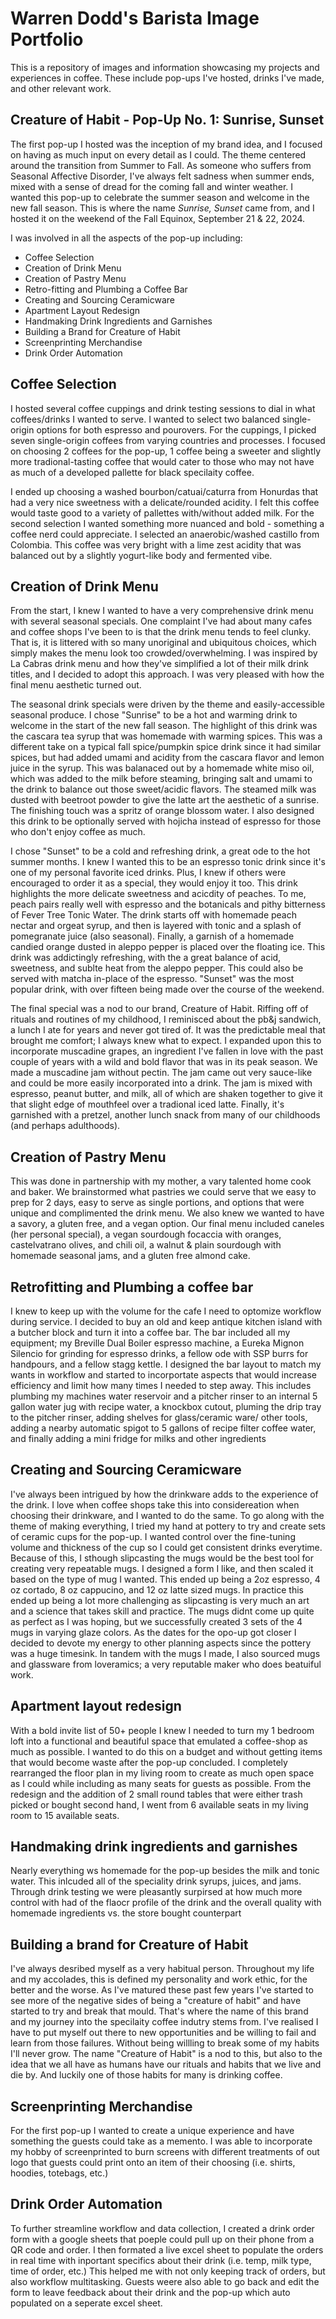 # Warren Dodd's Barista Image Portfolio
This is a repository of images and information showcasing my projects and experiences in coffee. These include pop-ups I've hosted, drinks I've made, and other relevant work.

## Creature of Habit - Pop-Up No. 1: Sunrise, Sunset
The first pop-up I hosted was the inception of my brand idea, and I focused on having as much input on every detail as I could. The theme centered around the transition from Summer to Fall. As someone who suffers from Seasonal Affective Disorder, I've always felt sadness when summer ends, mixed with a sense of dread for the coming fall and winter weather. I wanted this pop-up to celebrate the summer season and welcome in the new fall season. This is where the name _Sunrise, Sunset_ came from, and I hosted it on the weekend of the Fall Equinox, September 21 & 22, 2024.

I was involved in all the aspects of the pop-up including:
  - Coffee Selection
  - Creation of Drink Menu
  - Creation of Pastry Menu
  - Retro-fitting and Plumbing a Coffee Bar
  - Creating and Sourcing Ceramicware
  - Apartment Layout Redesign
  - Handmaking Drink Ingredients and Garnishes
  - Building a Brand for Creature of Habit
  - Screenprinting Merchandise
  - Drink Order Automation

## Coffee Selection
I hosted several coffee cuppings and drink testing sessions to dial in what coffees/drinks I wanted to serve. I wanted to select two balanced single-origin options for both espresso and pourovers. For the cuppings, I picked seven single-origin coffees from varying countries and processes. I focused on choosing 2 coffees for the pop-up, 1 coffee being a sweeter and slightly more tradional-tasting coffee that would cater to those who may not have as much of a developed pallette for black specilaity coffee. 

I ended up choosing a washed bourbon/catuai/caturra from Honurdas that had a very nice sweetness with a delicate/rounded acidity. I felt this coffee would taste good to a variety of pallettes with/without added milk. For the second selection I wanted something more nuanced and bold - something a coffee nerd could appreciate. I selected an anaerobic/washed castillo from Colombia. This coffee was very bright with a lime zest acidity that was balanced out by a slightly yogurt-like body and fermented vibe. 

## Creation of Drink Menu
From the start, I knew I wanted to have a very comprehensive drink menu with several seasonal specials. One complaint I've had about many cafes and coffee shops I've been to is that the drink menu tends to feel clunky. That is, it is littered with so many unoriginal and ubiquitous choices, which simply makes the menu look too crowded/overwhelming. I was inspired by La Cabras drink menu and how they've simplified a lot of their milk drink titles, and I decided to adopt this approach. I was very pleased with how the final menu aesthetic turned out. 

The seasonal drink specials were driven by the theme and easily-accessible seasonal produce. I chose "Sunrise" to be a hot and warming drink to welcome in the start of the new fall season. The highlight of this drink was the cascara tea syrup that was homemade with warming spices. This was a different take on a typical fall spice/pumpkin spice drink since it had similar spices, but had added umami and acidity from the cascara flavor and lemon juice in the syrup. This was balanaced out by a homemade white miso oil, which was added to the milk before steaming, bringing salt and umami to the drink to balance out those sweet/acidic flavors. The steamed milk was dusted with beetroot powder to give the latte art the aesthetic of a sunrise. The finishing touch was a spritz of orange blossom water. I also designed this drink to be optionally served with hojicha instead of espresso for those who don't enjoy coffee as much. 

I chose "Sunset" to be a cold and refreshing drink, a great ode to the hot summer months. I knew I wanted this to be an espresso tonic drink since it's one of my personal favorite iced drinks. Plus, I knew if others were encouraged to order it as a special, they would enjoy it too. This drink highlights the more delicate sweetness and acicdity of peaches. To me, peach pairs really well with espresso and the botanicals and pithy bitterness of Fever Tree Tonic Water. The drink starts off with homemade peach nectar and orgeat syrup, and then is layered with tonic and a splash of pomegranate juice (also seasonal). Finally, a garnish of a homemade candied orange dusted in aleppo pepper is placed over the floating ice. This drink was addictingly refreshing, with the a great balance of acid, sweetness, and sublte heat from the aleppo pepper. This could also be served with matcha in-place of the espresso. "Sunset" was the most popular drink, with over fifteen being made over the course of the weekend. 

The final special was a nod to our brand, Creature of Habit. Riffing off of rituals and routines of my childhood, I reminisced about the pb&j sandwich, a lunch I ate for years and never got tired of. It was the predictable meal that brought me comfort; I always knew what to expect. I expanded upon this to incorporate muscadine grapes, an ingredient I've fallen in love with the past couple of years with a wild and bold flavor that was in its peak season. We made a muscadine jam without pectin. The jam came out very sauce-like and could be more easily incorporated into a drink. The jam is mixed with espresso, peanut butter, and milk, all of which are shaken together to give it that slight edge of mouthfeel over a tradional iced latte. Finally, it's garnished with a pretzel, another lunch snack from many of our childhoods (and perhaps adulthoods).

## Creation of Pastry Menu
This was done in partnership with my mother, a vary talented home cook and baker. We brainstormed what pastries we could serve that we easy to prep for 2 days, easy to serve as single portions, and options that were unique and complimented the drink menu. We also knew we wanted to have a savory, a gluten free, and a vegan option. Our final menu included caneles (her personal special), a vegan sourdough focaccia with oranges, castelvatrano olives, and chili oil, a walnut & plain sourdough with homemade seasonal jams, and a gluten free almond cake.

##  Retrofitting and Plumbing a coffee bar
I knew to keep up with the volume for the cafe I need to optomize workflow during service. I decided to buy an old and keep antique kitchen island with a butcher block and turn it into a coffee bar. The bar included all my equipment; my Breville Dual Boiler espresso machine, a Eureka Mignon Silencio for grinding for espresso drinks, a fellow ode with SSP burrs for handpours, and a fellow stagg kettle. I designed the bar layout to match my wants in workflow and started to incorportate aspects that would increase efficiency and limit how many times I needed to step away. This includes plumbing my machines water reservoir and a pitcher rinser to an internal 5 gallon water jug with recipe water, a knockbox cutout, pluming the drip tray to the pitcher rinser, adding shelves for glass/ceramic ware/ other tools, adding a nearby automatic spigot to 5 gallons of recipe filter coffee water, and finally adding a mini fridge for milks and other ingredients

## Creating and Sourcing Ceramicware
I've always been intrigued by how the drinkware adds to the experience of the drink. I love when coffee shops take this into considereation when choosing their drinkware, and I wanted to do the same. To go along with the theme of making everything, I tried my hand at pottery to try and create sets of ceramic cups for the pop-up. I wanted control over the fine-tuning volume and thickness of the cup so I could get consistent drinks everytime. Because of this, I sthough slipcasting the mugs would be the best tool for creating very repeatable mugs. I designed a form I like, and then scaled it based on the type of mug I wanted. This ended up being a 2oz espresso, 4 oz cortado, 8 oz cappucino, and 12 oz latte sized mugs. In practice this ended up being a lot more challenging as slipcasting is very much an art and a science that takes skill and practice. The mugs didnt come up quite as perfect as I was hoping, but we successfully created 3 sets of the 4 mugs in varying glaze colors. As the dates for the opo-up got closer I decided to devote my energy to other planning aspects since the pottery was a huge timesink. In tandem with the mugs I made, I also sourced mugs and glassware from loveramics; a very reputable maker who does beatuiful work.

## Apartment layout redesign
With a bold invite list of 50+ people I knew I needed to turn my 1 bedroom loft into a functional and beautiful space that emulated a coffee-shop as much as possible. I wanted to do this on a budget and without getting items that would become waste after the pop-up concluded. I completely rearranged the floor plan in my living room to create as much open space as I could while including as many seats for guests as possible. From the redesign and  the addition of 2 small round tables that were either trash picked or bought second hand, I went from 6 available seats in my living room to 15 available seats.

## Handmaking drink ingredients and garnishes
Nearly everything ws homemade for the pop-up besides the milk and tonic water. This inlcuded all of the speciality drink syrups, juices, and jams. Through drink testing we were pleasantly surpirsed at how much more control with had of the flaocr profile of the drink and the overall quality with homemade ingredients vs. the store bought counterpart

## Building a brand for Creature of Habit
I've always desribed myself as a very habitual person. Throughout my life and my accolades, this is defined my personality and work ethic, for the better and the worse. As I've matured these past few years I've started to see more of the negative sides of being a "creature of habit" and have started to try and break that mould. That's where the name of this brand and my journey into the specilaity coffee indutry stems from. I've realised I have to put myself out there to new opportunities and be willing to fail and learn from those failures. Without being willling to break some of my habits I'll never grow. The name "Creature of Habit" is a nod to this, but also to the idea that we all have as humans have our rituals and habits that we live and die by. And luckily one of those habits for many is drinking coffee.

## Screenprinting Merchandise
For the first pop-up I wanted to create a unique experience and have something the guests could take as a memento. I was able to incorporate my hobby of screenprinted to burn screens with different treatments of out logo that guests could print onto an item of their choosing (i.e. shirts, hoodies, totebags, etc.)

## Drink Order Automation
To further streamline workflow and data collection, I created a drink order form with a google sheets that poeple could pull up on their phone from a QR code and order. I then formated a live excel sheet to populate the orders in real time with inportant specifics about their drink (i.e. temp, milk type, time of order, etc.) This helped me with not only keeping track of orders, but also workflow multitasking. Guests weere also able to go back and edit the form to leave feedback about their drink and the pop-up which auto populated on a seperate excel sheet. 

